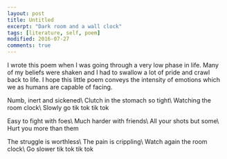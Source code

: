 ```yaml
---
layout: post
title: Untitled
excerpt: "Dark room and a wall clock"
tags: [literature, self, poem]
modified: 2016-07-27
comments: true
---
```

I wrote this poem when I was going through a very low phase in life. 
Many of my beliefs were shaken and I had to swallow a lot of pride and crawl 
back to life. I hope this little poem conveys the intensity of emotions which 
we as humans are capable of facing.

Numb, inert and sickened\\
Clutch in the stomach so tight\\
Watching the room clock\\
Slowly go tik tok tik tok

Easy to fight with foes\\
Much harder with friends\\
All your shots but some\\
Hurt you more than them

The struggle is worthless\\
The pain is crippling\\
Watch again the room clock\\
Go slower tik tok tik tok